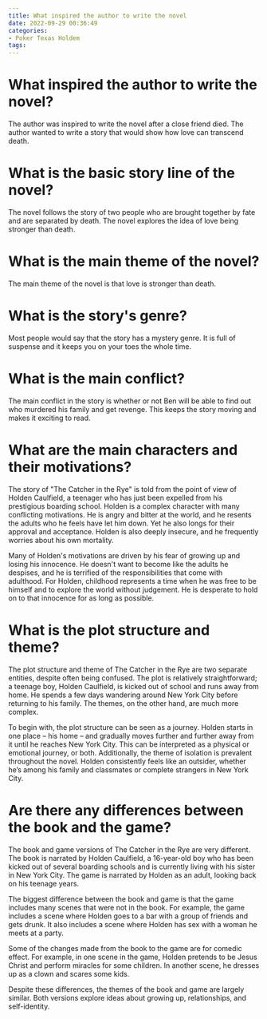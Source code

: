 ```yaml
---
title: What inspired the author to write the novel 
date: 2022-09-29 00:36:49
categories:
- Poker Texas Holdem
tags:
---
```



#  What inspired the author to write the novel? 

The author was inspired to write the novel after a close friend died. The author wanted to write a story that would show how love can transcend death.

# What is the basic story line of the novel? 

The novel follows the story of two people who are brought together by fate and are separated by death. The novel explores the idea of love being stronger than death.

# What is the main theme of the novel? 

The main theme of the novel is that love is stronger than death.

#  What is the story's genre? 

Most people would say that the story has a mystery genre. It is full of suspense and it keeps you on your toes the whole time.

# What is the main conflict? 

The main conflict in the story is whether or not Ben will be able to find out who murdered his family and get revenge. This keeps the story moving and makes it exciting to read.

#  What are the main characters and their motivations? 

The story of "The Catcher in the Rye" is told from the point of view of Holden Caulfield, a teenager who has just been expelled from his prestigious boarding school. Holden is a complex character with many conflicting motivations. He is angry and bitter at the world, and he resents the adults who he feels have let him down. Yet he also longs for their approval and acceptance. Holden is also deeply insecure, and he frequently worries about his own mortality.

Many of Holden's motivations are driven by his fear of growing up and losing his innocence. He doesn't want to become like the adults he despises, and he is terrified of the responsibilities that come with adulthood. For Holden, childhood represents a time when he was free to be himself and to explore the world without judgement. He is desperate to hold on to that innocence for as long as possible.

#  What is the plot structure and theme? 

The plot structure and theme of The Catcher in the Rye are two separate entities, despite often being confused. The plot is relatively straightforward; a teenage boy, Holden Caulfield, is kicked out of school and runs away from home. He spends a few days wandering around New York City before returning to his family. The themes, on the other hand, are much more complex.

To begin with, the plot structure can be seen as a journey. Holden starts in one place – his home – and gradually moves further and further away from it until he reaches New York City. This can be interpreted as a physical or emotional journey, or both. Additionally, the theme of isolation is prevalent throughout the novel. Holden consistently feels like an outsider, whether he’s among his family and classmates or complete strangers in New York City.

#  Are there any differences between the book and the game?

The book and game versions of The Catcher in the Rye are very different. The book is narrated by Holden Caulfield, a 16-year-old boy who has been kicked out of several boarding schools and is currently living with his sister in New York City. The game is narrated by Holden as an adult, looking back on his teenage years.

The biggest difference between the book and game is that the game includes many scenes that were not in the book. For example, the game includes a scene where Holden goes to a bar with a group of friends and gets drunk. It also includes a scene where Holden has sex with a woman he meets at a party.

Some of the changes made from the book to the game are for comedic effect. For example, in one scene in the game, Holden pretends to be Jesus Christ and perform miracles for some children. In another scene, he dresses up as a clown and scares some kids.

Despite these differences, the themes of the book and game are largely similar. Both versions explore ideas about growing up, relationships, and self-identity.